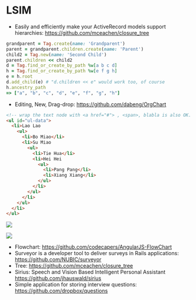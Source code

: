 # LSIM

- Easily and efficiently make your ActiveRecord models support hierarchies: https://github.com/mceachen/closure_tree

```ruby
grandparent = Tag.create(name: 'Grandparent')
parent = grandparent.children.create(name: 'Parent')
child2 = Tag.new(name: 'Second Child')
parent.children << child2
d = Tag.find_or_create_by_path %w[a b c d]
h = Tag.find_or_create_by_path %w[e f g h]
e = h.root
d.add_child(e) # "d.children << e" would work too, of course
h.ancestry_path
=> ["a", "b", "c", "d", "e", "f", "g", "h"]
```

- Editing, New, Drag-drop: https://github.com/dabeng/OrgChart

```html
<!-- wrap the text node with <a href="#"> , <span>, blabla is also OK. Note:text node must immediately follow the <li> tag, with no intervening characters of any kind.  -->
<ul id="ul-data">
  <li>Lao Lao
    <ul>
      <li>Bo Miao</li>
      <li>Su Miao
        <ul>
          <li>Tie Hua</li>
          <li>Hei Hei
            <ul>
              <li>Pang Pang</li>
              <li>Xiang Xiang</li>
            </ul>
          </li>
        </ul>
      </li>
    </ul>
  </li>
</ul>
```

![](https://camo.githubusercontent.com/fdda9a3b48489718c37d4f65b8d2da9729d483c0/687474703a2f2f646162656e672e6769746875622e696f2f4f726743686172742f647261672d64726f702f7265636f726465722e676966)

![](https://cloud.githubusercontent.com/assets/263237/23700574/e2499182-03fb-11e7-823a-ff3749bae1f6.png)

- Flowchart: https://github.com/codecapers/AngularJS-FlowChart
- Surveyor is a developer tool to deliver surveys in Rails applications: <https://github.com/NUBIC/surveyor>
- Tree: <https://github.com/mceachen/closure_tree>
- Sirius: Speech and Vision Based Intelligent Personal Assistant https://github.com/jhauswald/sirius
- Simple application for storing interview questions: <https://github.com/dropbox/questions>
